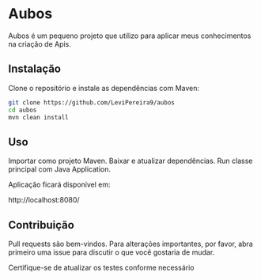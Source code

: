 # Aubos

Aubos é um pequeno projeto que utilizo para aplicar meus conhecimentos na criação de Apis.

## Instalação

Clone o repositório e instale as dependências com Maven:

```bash
git clone https://github.com/LeviPereira9/aubos
cd aubos
mvn clean install
```

## Uso

Importar como projeto Maven. Baixar e atualizar dependências. Run classe principal com Java Application.

Aplicação ficará disponível em: 

http://localhost:8080/

## Contribuição

Pull requests são bem-vindos. Para alterações importantes, por favor, abra primeiro uma issue para discutir o que você gostaria de mudar. 

Certifique-se de atualizar os testes conforme necessário
